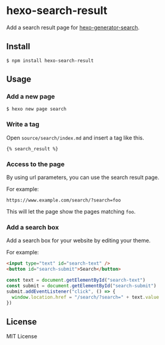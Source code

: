# hexo-search-result

Add a search result page for [hexo-generator-search](https://github.com/PaicHyperionDev/hexo-generator-search).

## Install

```
$ npm install hexo-search-result
```

## Usage

### Add a new page

```
$ hexo new page search
```

### Write a tag

Open `source/search/index.md` and insert a tag like this.

```
{% search_result %}
```

### Access to the page

By using url parameters, you can use the search result page.

For example:

```
https://www.example.com/search/?search=foo
```

This will let the page show the pages matching `foo`.

### Add a search box

Add a search box for your website by editing your theme.

For example:

```html
<input type="text" id="search-text" />
<button id="search-submit">Search</button>
```

```js
const text = document.getElementById("search-text")
const submit = document.getElementById("search-submit")
submit.addEventListener("click", () => {
  window.location.href = "/search/?search=" + text.value
})
```

## License

MIT License
